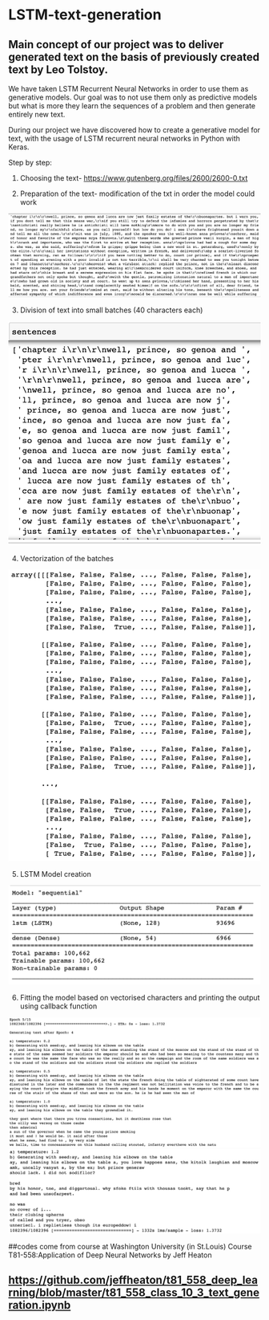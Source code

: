 # LSTM-text-generation
## Main concept of our project was to deliver generated text on the basis of previously created text by Leo Tolstoy. 

We have taken LSTM Recurrent Neural Networks in order to use them as generative models. Our goal was to not use them only as predictive models but what is more they learn the sequences of a problem and then generate entirely new text.

During our project we have discovered how to create a generative model for text, with the usage of LSTM recurrent neural networks in Python with Keras. 


Step by step:

1. Choosing the text- https://www.gutenberg.org/files/2600/2600-0.txt

2. Preparation of the text- modification of the txt in order the model could work

![](Images/1.png)

3. Division of text into small batches (40 characters each)

![](Images/2.png)

4. Vectorization of the batches

![](Images/3.png)

5. LSTM Model creation

![](Images/4.png)

6. Fitting the model based on vectorised characters and printing the output using callback function

![](Images/5.png)
![](Images/6.png)

##codes come from course at Washington University (in St.Louis) Course T81-558:Application of Deep Neural Networks by Jeff Heaton
## https://github.com/jeffheaton/t81_558_deep_learning/blob/master/t81_558_class_10_3_text_generation.ipynb
